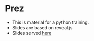 # Prez
* This is material for a python training.
* Slides are based on reveal.js
* Slides served [here](http://derivationbud.github.io/prez)
